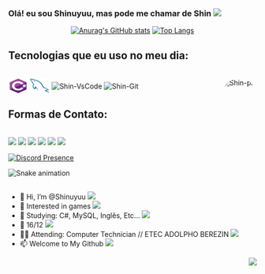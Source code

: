 ### Olá! eu sou Shinuyuu, mas pode me chamar de Shin <img src="https://media.tenor.com/llY4dBe08RkAAAAi/pikachu.gif" width="30px"> 
<div align="center">


[![Anurag's GitHub stats](https://github-readme-stats.vercel.app/api?username=Shinuyuu&layout=compact&theme=great-gatsby&text_color=FFFFFF&title_color=FF0000)](https://github.com/anuraghazra/github-readme-stats)
[![Top Langs](https://github-readme-stats.vercel.app/api/top-langs/?username=Shinuyuu&layout=compact&theme=great-gatsby&text_color=FFFFFF&title_color=FF0000)](https://github.com/anuraghazra/github-readme-stats)
</div>

## Tecnologias que eu uso no meu dia:
<div style="display: inline_block"><br>
 <img align="center" alt="Shin-Csharp" height="30" width="40" src="https://raw.githubusercontent.com/devicons/devicon/master/icons/csharp/csharp-original.svg">
  <img align="center" alt="Shin-Mysql" height="30" width="40" src="https://raw.githubusercontent.com/devicons/devicon/master/icons/mysql/mysql-original.svg">
  <img align="center" alt="Shin-VsCode" height="30" width="40" src="https://cdn.jsdelivr.net/gh/devicons/devicon/icons/vscode/vscode-original.svg">
  <img align="center" alt="Shin-Git" height="30" width="40"  src="https://cdn.jsdelivr.net/gh/devicons/devicon/icons/git/git-original.svg">
   <img align="right" alt="Shin-pic" height="150" style="border-radius:50px;"
 src="https://media4.giphy.com/media/HHnQNw8ISxlhYkZIQR/giphy.gif?cid=ecf05e47clq9yrqvueim344ylwuc1fxzto90ry6o0648w5kc&ep=v1_gifs_search&rid=giphy.gif&ct=g">
</div>

## Formas de Contato:
<div style="display: inline_block"><br>
  <a href="https://www.youtube.com/@Shinuyuu"><img src="https://img.shields.io/badge/YouTube-FF0000?style=for-the-badge&logo=youtube&logoColor=white"/></a>
 <a href = "   "><img src="https://img.shields.io/badge/-Gmail-%23333?style=for-the-badge&logo=gmail&logoColor=white" target="_blank"></a>
 <a href="https://instagram.com/shinuyuu_" target="_blank"><img src="https://img.shields.io/badge/-Instagram-%23E4405F?style=for-the-badge&logo=instagram&logoColor=white" target="_blank"></a>
 <a href="https://twitter.com/shinuyuu"><img src="https://img.shields.io/badge/Twitter-1DA1F2?style=for-the-badge&logo=twitter&logoColor=white" /></a>
 <a href="https://www.twitch.tv/shinuyuu"><img src="https://img.shields.io/badge/Twitch-9146FF?style=for-the-badge&logo=twitch&logoColor=white"/></a>
  <a href = "https://discord.com/shinuyuu"><img src="https://img.shields.io/badge/Discord-7289DA?style=for-the-badge&logo=discord&logoColor=white" target="_blank">
 
  [![Discord Presence](https://lanyard.kyrie25.me/api/283679422815535104)](https://discord.com/users/283679422815535104)
  </a>

  </div>
 
![Snake animation](https://github.com/Shinuyuu/Shinuyuu/blob/output/github-contribution-grid-snake.svg)
<br>
  ##
- 👋 Hi, I’m @Shinuyuu <img src="https://media.tenor.com/TkRdt-ZtAgcAAAAi/tychq.gif" width="35px">
- 👀 Interested in games <img src="https://media.tenor.com/1iYwnjLuji0AAAAi/pikachu-minecraft.gif" width="35px">
- 🌱 Studying: C#, MySQL, Inglês, Etc... <img src="https://media.tenor.com/w6ihDzAILIMAAAAi/anime-meme.gif" width="35px">
- 💞️ 16/12 <img src="https://media.tenor.com/eR6Sd6ovSI0AAAAi/love-pikachu-pipoudark.gif" width="35px">
- 👩‍💻 Attending: Computer Technician // ETEC ADOLPHO BEREZIN <img src="https://media.tenor.com/4HDSWO43pHAAAAAi/kumapls-anime.gif" width="35px">
- 📫 Welcome to My Github <img src="https://media.tenor.com/siLSzjQ2PFMAAAAi/makima.gif" width="35px">
<img align="right" height="350em" src="https://i.pinimg.com/originals/4f/d0/c0/4fd0c049c173c9beb5a0101a84deb6f9.gif">

